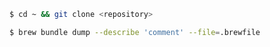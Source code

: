 ```sh
$ cd ~ && git clone <repository>
```

```sh
$ brew bundle dump --describe 'comment' --file=.brewfile
```
